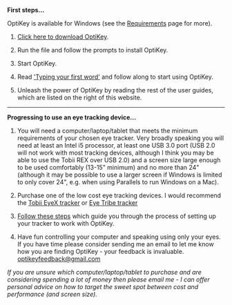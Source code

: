 **First steps...**

OptiKey is available for Windows (see the [Requirements](https://github.com/JuliusSweetland/OptiKey/wiki/Requirements) page for more).

1. [Click here to download OptiKey](https://github.com/JuliusSweetland/OptiKey/releases/download/v1.3.3/OptiKeySetup-1.3.3.exe).

2. Run the file and follow the prompts to install OptiKey.

3. Start OptiKey.

4. Read ['Typing your first word'](https://github.com/JuliusSweetland/OptiKey/wiki/Type-your-first-word) and follow along to start using OptiKey.

5. Unleash the power of OptiKey by reading the rest of the user guides, which are listed on the right of this website.

---

**Progressing to use an eye tracking device...**

1. You will need a computer/laptop/tablet that meets the minimum requirements of your chosen eye tracker. Very broadly speaking you will need at least an Intel i5 processor, at least one USB 3.0 port (USB 2.0 will not work with most tracking devices, although I think you may be able to use the Tobii REX over USB 2.0) and a screen size large enough to be used comfortably (13-15" minimum) and no more than 24" (although it may be possible to use a larger screen if Windows is limited to only cover 24", e.g. when using Parallels to run Windows on a Mac).

2. Purchase one of the low cost eye tracking devices. I would recommend the [Tobii EyeX tracker](http://www.tobii.com/en/eye-experience/buy/) or [Eye Tribe tracker](https://theeyetribe.com/products/)

3. [Follow these steps](https://github.com/JuliusSweetland/OptiKey/wiki/Using-eye-trackers) which guide you through the process of setting up your tracker to work with OptiKey.

4. Have fun controlling your computer and speaking using only your eyes. If you have time please consider sending me an email to let me know how you are finding OptiKey - your feedback is invaluable. [optikeyfeedback@gmail.com](mailto:optikeyfeedback@gmail.com)

*If you are unsure which computer/laptop/tablet to purchase and are considering spending a lot of money then please email me - I can offer personal advice on how to target the sweet spot between cost and performance (and screen size).*